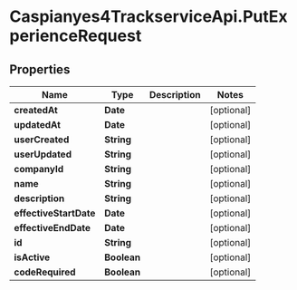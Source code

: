 # Caspianyes4TrackserviceApi.PutExperienceRequest

## Properties
Name | Type | Description | Notes
------------ | ------------- | ------------- | -------------
**createdAt** | **Date** |  | [optional] 
**updatedAt** | **Date** |  | [optional] 
**userCreated** | **String** |  | [optional] 
**userUpdated** | **String** |  | [optional] 
**companyId** | **String** |  | [optional] 
**name** | **String** |  | [optional] 
**description** | **String** |  | [optional] 
**effectiveStartDate** | **Date** |  | [optional] 
**effectiveEndDate** | **Date** |  | [optional] 
**id** | **String** |  | [optional] 
**isActive** | **Boolean** |  | [optional] 
**codeRequired** | **Boolean** |  | [optional] 
